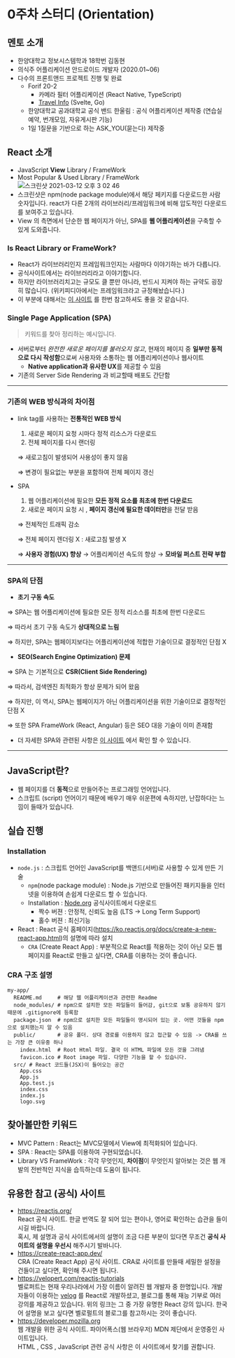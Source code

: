 # 0주차 스터디 (Orientation)

## 멘토 소개
- 한양대학교 정보시스템학과 18학번 김동현
- 의식주 어플리케이션 안드로이드 개발자 (2020.01~06)
- 다수의 프론트앤드 프로젝트 진행 및 완료
  - Forif 20-2 
    - 카메라 필터 어플리케이션 (React Native, TypeScript)
    - [Travel Info](https://travel-info.life/) (Svelte, Go) 
  - 한양대학교 공과대학교 공식 밴드 한울림 : 공식 어플리케이션 제작중 (연습실 예약, 번개모임, 자유게시판 기능)
  - 1일 1질문을 기반으로 하는 ASK_YOU(묻는다) 제작중

## React 소개
- JavaScript **View** Library / FrameWork 
- Most Popular & Used Library / FrameWork
![스크린샷 2021-03-12 오후 3 02 46](https://user-images.githubusercontent.com/60422588/110899235-164b9900-8344-11eb-83b0-67d0ac075bcd.png)
- 스크린샷은 npm(node package module)에서 해당 페키지를 다운로드한 사람 숫자입니다. react가 다른 2개의 라이브러리/프레임워크에 비해 압도적인 다운로드를 보여주고 있습니다.
- View 의 측면에서 단순한 웹 페이지가 아닌, SPA를  **웹 어플리케이션**을 구축할 수 있게 도와줍니다.

### Is React Library or FrameWork?
- React가 라이브러리인지 프레임워크인지는 사람마다 이야기하는 바가 다릅니다.   
- 공식사이트에서는 라이브러리라고 이야기합니다.
- 하지만 라이브러리치고는 규모도 클 뿐만 아니라, 반드시 지켜야 하는 규약도 굉장히 많습니다. (위키피디아에서는 프레임워크라고 규정해놨습니다.)
- 이 부분에 대해서는 [이 사이트](https://kruschecompany.com/react-framework-library/) 를 한번 참고하셔도 좋을 것 같습니다.

### Single Page Application (SPA)
> 키워드를 찾아 정리하는 예시입니다.
- 서버로부터 *완전한 새로운 페이지를 불러오지 않고*,  현재의 페이지 중 **일부만 동적으로 다시 작성함**으로써 사용자와 소통하는 웹 어플리케이션이나 웹사이트
    - **Native application과 유사한 UX**를 제공할 수 있음
- 기존의 Server Side Rendering 과 비교할때 배포도 간단함

---

### 기존의 WEB 방식과의 차이점

- link tag를 사용하는 **전통적인 WEB 방식**
    1. 새로운 페이지 요청 시마다 정적 리소스가 다운로드
    2. 전체 페이지를 다시 랜더링

    ⇒ 새로고침이 발생되어 사용성이 좋지 않음 

    ⇒  변경이 필요없는 부분을 포함하여  전체 페이지 갱신

- SPA
    1. 웹 어플리케이션에 필요한 **모든 정적 요소를 최초에 한번 다운로드**
    2. 새로운 페이지 요청 시 , **페이지 갱신에 필요한 데이터만**을 전달 받음

    ⇒ 전체적인 트래픽 감소

    ⇒ 전체 페이지 렌더링 X : 새로고침 발생 X

    ⇒ **사용자 경험(UX) 향상** → 어플리케이션 속도의 향상 → **모바일 퍼스트 전략 부합**

---

### SPA의 단점

- **초기 구동 속도**

⇒ SPA는 웹 어플리케이션에 필요한 모든 정적 리소스를 최초에 한번 다운로드

⇒ 따라서 초기 구동 속도가 **상대적으로 느림**

⇒ 하지만, SPA는 웹페이지보다는 어플리케이션에 적합한 기술이므로 결정적인 단점 X

- **SEO(Search Engine Optimization) 문제**

⇒ SPA 는 기본적으로 **CSR(Client Side Rendering)**

⇒ 따라서, 검색엔진 최적화가 항상 문제가 되어 왔음

⇒ 하지만, 이 역시, SPA는 웹페이지가 아닌 어플리케이션을 위한 기술이므로 결정적인 단점 X

⇒ 또한 SPA FrameWork (React, Angular) 등은 SEO 대응 기술이 이미 존재함

- 더 자세한 SPA와 관련된 사항은 [이 사이트](https://poiemaweb.com/js-spa) 에서 확인 할 수 있습니다.
---

## JavaScript란?
- 웹 페이지를 더 **동적**으로 만들어주는 프로그래밍 언어입니다.
- 스크립트 (script) 언어이기 때문에 배우기 매우 쉬운편에 속하지만, 난잡하다는 느낌이 들때가 있습니다.

## 실습 진행
### Installation
- `node.js` : 스크립트 언어인 JavaScript를 백앤드(서버)로 사용할 수 있게 만든 기술 
  - `npm`(node package module) : Node.js 기반으로 만들어진 패키지들을 인터넷을 이용하여 손쉽게 다운로드 할 수 있습니다.
  - Installation : [Node.org](https://nodejs.org) 공식사이트에서 다운로드 
    - 짝수 버젼 : 안정적, 신뢰도 높음 (LTS -> Long Term Support)
    - 홀수 버젼 : 최신기능
- React : React 공식 홈페이지(https://ko.reactjs.org/docs/create-a-new-react-app.html)의 설명에 따라 설치
  - `CRA` (Create React App) : 부분적으로 React를 적용하는 것이 아닌 모든 웹페이지를 React로 만들고 싶다면, CRA를 이용하는 것이 좋습니다.

### CRA 구조 설명
```
my-app/
  README.md     # 해당 웹 어플리케이션과 관련한 Readme 
  node_modules/ # npm으로 설치한 모든 파일들이 들어감, git으로 보통 공유하지 않기 때문에 .gitignore에 등록함
  package.json  # npm으로 설치한 모든 파일들이 명시되어 있는 곳. 어떤 것들을 npm으로 설치했는지 알 수 있음
  public/       # 공유 폴더. 상대 경로를 이용하지 않고 접근할 수 있음 -> CRA를 쓰는 가장 큰 이유중 하나
    index.html  # Root Html 파일. 결국 이 HTML 파일에 모든 것을 그려냄
    favicon.ico # Root image 파일. 다양한 기능을 할 수 있습니다.
  src/ # React 코드들(JSX)이 들어오는 공간 
    App.css    
    App.js  
    App.test.js
    index.css
    index.js
    logo.svg
```

## 찾아볼만한 키워드
- MVC Pattern : React는 MVC모델에서 View에 최적화되어 있습니다.
- SPA : React는 SPA를 이용하여 구현되었습니다.
- Library VS FrameWork : 각각 무엇인지, **차이점**이 무엇인지 알아보는 것은 웹 개발의 전반적인 지식을 습득하는데 도움이 됩니다.

## 유용한 참고 (공식) 사이트
- https://reactjs.org/   
React 공식 사이트. 한글 번역도 잘 되어 있는 편이나, 영어로 확인하는 습관을 들이시길 바랍니다.    
혹시, 제 설명과 공식 사이트에서의 설명이 조금 다른 부분이 있다면 무조건 **공식 사이트의 설명을 우선시** 해주시기 발바니다.   
- https://create-react-app.dev/   
CRA (Create React App) 공식 사이트. CRA로 사이트를 만들때 세밀한 설정을 건들이고 싶다면, 확인해 주시면 됩니다.
- https://velopert.com/reactjs-tutorials   
벨로퍼트는 현재 우리나라에서 가장 이름이 알려진 웹 개발자 중 한명입니다. 
개발자들이 이용하는 [velog](https://velog.io/) 를 React로 개발하셨고, 블로그를 통해 재능 기부로 여러 강의를 제공하고 있습니다.
위의 링크는 그 중 가장 유명한 React 강의 입니다. 한국어 설명을 보고 싶다면 벨로펄트의 블로그를 참고하시는 것이 좋습니다.
- https://developer.mozilla.org   
웹 개발을 위한 공식 사이트. 파이어폭스(웹 브라우저) MDN 제단에서 운영중인 사이트입니다.   
HTML , CSS , JavaScript 관련 공식 사항은 이 사이트에서 찾기를 권합니다.
